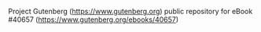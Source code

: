 Project Gutenberg (https://www.gutenberg.org) public repository for eBook #40657 (https://www.gutenberg.org/ebooks/40657)
